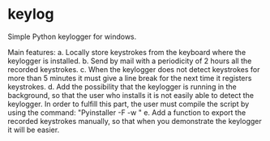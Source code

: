 # keylog
Simple Python keylogger for windows. 

Main features:
a. Locally store keystrokes from the keyboard where the keylogger is installed.
b. Send by mail with a periodicity of 2 hours all the recorded keystrokes.
c. When the keylogger does not detect keystrokes for more than 5 minutes it must give a line break for the next time it registers keystrokes.
d. Add the possibility that the keylogger is running in the background, so that the user who installs it is not easily able to detect the keylogger.
In order to fulfill this part, the user must compile the script by using the command: "Pyinstaller -F -w "
e. Add a function to export the recorded keystrokes manually, so that when you demonstrate the keylogger it will be easier.

